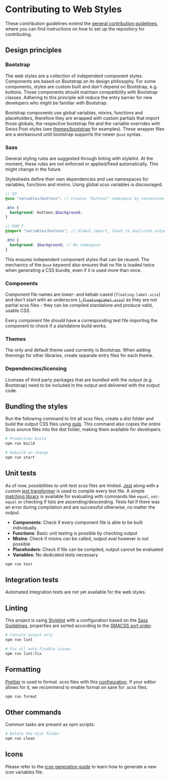 # Contributing to Web Styles

These contribution guidelines extend the [general contribution guidelines](../../CONTRIBUTING.md), where you can find instructions on how to set up the repository for contributing.


## Design principles

### Bootstrap
The web styles are a collection of independent component styles. Components are based on Bootstrap an its design philosophy. For some components, styles are custom built and don't depend on Bootstrap, e.g. buttons. These components should maintain compatibility with Bootstrap classes. Adhering to this principle will reduce the entry barrier for new developers who might be familiar with Bootstrap.

Bootstrap components use global variables, mixins, functions and placeholders, therefore they are wrapped with custom partials that import those globals, the respective bootstrap file and the variable overrides with Swiss Post styles (see [themes/bootstrap](./src/themes/bootstrap/) for examples). These wrapper files are a workaround until bootstrap supports the newer `@use` syntax.

### Sass
General styling rules are suggested through linting with stylelint. At the moment, these rules are not enforced or applied/fixed automatically. This might change in the future.

Stylesheets define their own dependencies and use namespaces for variables, functions and mixins. Using global scss variables is discouraged.

```scss
// DO
@use "variables/buttons"; // Creates "buttons" namespace by convention

.btn {
  background: buttons.$background;
}

// DON'T
@import "variables/buttons"; // Global import, leads to duplicate output

.btn {
  background: $background; // No namespace
}
```

This ensures independent component styles that can be reused. The mechanics of the `@use` keyword also ensures that no file is loaded twice when generating a CSS bundle, even if it is used more than once.

### Components
Component file names are lower- and kebab-cased (`floating-label.scss`) and don't start with an underscore (~~`_floatingLabel.scss`~~) as they are not partial scss files - they can be compiled standalone and produce valid, usable CSS.

Every component file should have a corresponding test file importing the component to check if a standalone build works.

### Themes
The only and default theme used currently is Bootstrap. When adding themings for other libraries, create separate entry files for each theme.

### Dependencies/licensing
Licenses of third party packages that are bundled with the output (e.g. Bootstrap) need to be included in the output and delivered with the output code.


## Bundling the styles

Run the following command to lint all scss files, create a dist folder and build the output CSS files using [gulp](https://gulpjs.com/). This command also copies the entire Scss source files into the dist folder, making them available for developers.

```bash
# Production build
npm run build

# Rebuild on change
npm run start
```


## Unit tests

As of now, possibilities to unit-test scss files are limited. [Jest](https://jestjs.io/) along with a custom [jest transformer](./tests/jest-scss-transformer.js) is used to compile every test file. A simple [matching library](./tests/jest.scss) is available for evaluating with commands like `equal`, `not-equal` or checking if lists are ascending/descending. Tests fail if there was an error during compilation and are successful otherwise, no matter the output.

- **Components**: Check if every component file is able to be built individually.
- **Functions**: Basic unit testing is possible by checking output
- **Mixins**: Check if mixins can be called, output eval however is not possible
- **Placehoders**: Check if file can be compiled, output cannot be evaluated
- **Variables**: No dedicated tests necessary

```bash
npm run test
```


## Integration tests

Automated integration tests are not yet available for the web styles.

## Linting

This project is using [Stylelint](https://stylelint.io/) with a configuration based on the [Sass Guidelines](https://sass-guidelin.es/), properties are sorted according to the [SMACSS sort order](https://www.npmjs.com/package/css-property-sort-order-smacss).

```bash
# Console output only
npm run lint

# Fix all auto-fixable issues
npm run lint:fix
```


## Formatting

[Prettier]() is used to format .scss files with this [configuration](../../.prettierrc). If your editor allows for it, we recommend to enable format on save for .scss files.

```bash
npm run format
```

## Other commands
Common tasks are present as npm scripts:

```bash
# Delete the dist folder
npm run clean
```

## Icons

Please refer to the [icon generation guide](../../Tools/IconReader/README.md) to learn how to generate a new icon variables file.
